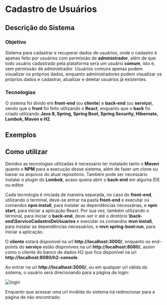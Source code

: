 # Cadastro de Usuários

## Descrição do Sistema

### Objetivo

Sistema para cadastrar e recuperar dados de usuários, onde o cadastro é apenas feito por usuários com permissão de **administrador**, além de que todo usuário cadastrado pela plataforma será um usuário **comum**, isto é, sem permissão de administrador. Usuários comuns apenas podem visualizar os próprios dados, enquanto administradores podem visualizar os próprios dados e cadastrar, atualizar e deletar usuários já existentes.

### Tecnologias

O sistema foi divido em **front-end** (ou **cliente**) e **back-end** (ou **serviço**), sendo que o **front** foi feito utilizando o **React**, enquanto que o **back** foi criado utilizando **Java 8, Spring, Spring Boot, Spring Security, Hibernate, Lombok, Maven e H2**.

## Exemplos

## Como utilizar

Devidos as tecnologias utilizadas é necessário ter instalado tanto o **Maven** quanto o **NPM** para a execução desse sistema, além de fazer um clone ou baixar os arquivos do atual repositório. Também pode ser necessário instalar o plugin do **Lombok**, acaso queira abrir o **back-end** em alguma IDE ou editor.

Cada tecnologia é iniciada de maneira separada, no caso do **front-end**, utilizando o terminal, deve-se entrar na pasta **front-end** e executar os comandos **npm install**, para instalar as dependências necessárias, e **npm start**, para iniciar a aplicação React. Por sua vez, também utilizando o terminal, para iniciar o **back-end**, deve-ser ir até o diretório **\back-end\ServicoCadastroDeUsuarios** e executar os comandos **mvn install**, para instalar as dependências necessários, e **mvn spring-boot:run**, para iniciar a aplicação.

O **cliente** estará disponível na url **http://localhost:3000/**, enquanto os end-points do **serviço** estão disponíveis na url **http://localhost:8080/**, assim como o cliente do banco de dados H2 que fica disponível na url **http://localhost:8080/h2-console**.

Ao entrar na url **http://localhost:3000/**, ou em qualquer url válida do sistema, o usuário será direcionando para a página de login:

![login](C:\Users\GabrielPachêcoMilhom\Pictures\sistemaDeUsuarios\login.png)

Enquanto que acessar uma url inválida do sistema irá redirecionar para a página de não encontrado:

 
